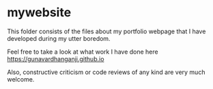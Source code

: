 # mywebsite
This folder consists of the files about my portfolio webpage that I have developed during my utter boredom.<br>

Feel free to take a look at what work I have done here <a>https://gunavardhanganji.github.io</a> <br>

Also, constructive criticism or code reviews of any kind are very much welcome.
